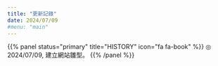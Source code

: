 ```yaml
---
title: "更新記錄"
date: 2024/07/09
#menu: "main"
---
```


{{% panel status="primary" title="HISTORY" icon="fa fa-book" %}}
    ◎ 2024/07/09, 建立網站雛型。
{{% /panel %}}